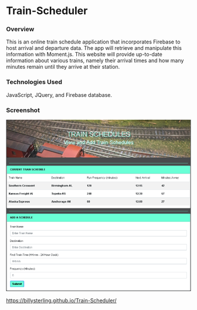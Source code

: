 # Train-Scheduler

### Overview

This is an online train schedule application that incorporates Firebase to host arrival and departure data. The app will retrieve and manipulate this information with Moment.js. This website will provide up-to-date information about various trains, namely their arrival times and how many minutes remain until they arrive at their station.

### Technologies Used

JavaScript, JQuery, and Firebase database.

### Screenshot

![Landing Page Image](Screenshot.png)


https://billysterling.github.io/Train-Scheduler/